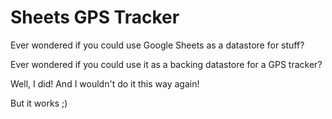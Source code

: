 # Sheets GPS Tracker

Ever wondered if you could use Google Sheets as a datastore for stuff?

Ever wondered if you could use it as a backing datastore for a GPS tracker?

Well, I did! And I wouldn't do it this way again!

But it works ;)
